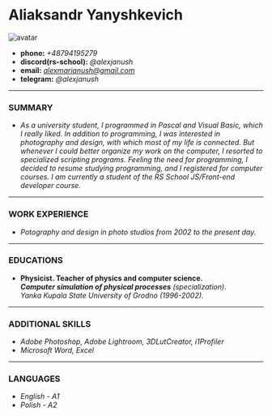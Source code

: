 # **Aliaksandr Yanyshkevich** 
![avatar](/rsschool-cv/images/avatar.png) 
- **phone:** *+48794195279*
- **discord(rs-school):** *@alexjanush*
- **email:** *alexmarianush@gmail.com*
- **telegram:** *@alexjanush*
---
### SUMMARY
- *As a university student, I programmed in Pascal and Visual Basic, which I really liked. In addition to programming, I was interested in photography and design, with which most of my life is connected. But whenever I could better organize my work on the computer, I resorted to specialized scripting programs. Feeling the need for programming, I decided to resume studying programming, and I registered for computer courses. I am currently a student of the RS School JS/Front-end developer course.*
---
### WORK EXPERIENCE
- *Potography and design in photo studios from 2002 to the present day.*
---
### EDUCATIONS
- **Physicist. Teacher of physics and computer science.**  
***Computer simulation of physical processes*** *(specialization).*  
*Yanka Kupala State University of Grodno (1996-2002).*
---
### ADDITIONAL SKILLS
- *Adobe Photoshop, Adobe Lightroom, 3DLutCreator, i1Profiler*
- *Microsoft Word, Excel*
---
### LANGUAGES
- *English - A1*
- *Polish - A2*
